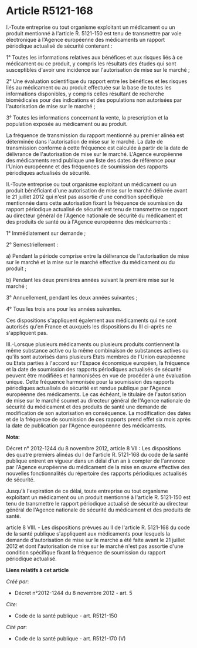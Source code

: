 # Article R5121-168

I.-Toute entreprise ou tout organisme exploitant un médicament ou un produit mentionné à l'article R. 5121-150 est tenu de
transmettre par voie électronique à l'Agence européenne des médicaments un rapport périodique actualisé de sécurité
contenant : 

1° Toutes les informations relatives aux bénéfices et aux risques liés à ce médicament ou ce produit, y compris les résultats
des études qui sont susceptibles d'avoir une incidence sur l'autorisation de mise sur le marché ; 

2° Une évaluation scientifique du rapport entre les bénéfices et les risques liés au médicament ou au produit effectuée sur
la base de toutes les informations disponibles, y compris celles résultant de recherche biomédicales pour des indications et
des populations non autorisées par l'autorisation de mise sur le marché ; 

3° Toutes les informations concernant la vente, la prescription et la population exposée au médicament ou au produit. 

La fréquence de transmission du rapport mentionné au premier alinéa est déterminée dans l'autorisation de mise sur le marché.
La date de transmission conforme à cette fréquence est calculée à partir de la date de délivrance de l'autorisation de mise
sur le marché. L'Agence européenne des médicaments rend publique une liste des dates de référence pour l'Union européenne et
des fréquences de soumission des rapports périodiques actualisés de sécurité. 

II.-Toute entreprise ou tout organisme exploitant un médicament ou un produit bénéficiant d'une autorisation de mise sur le
marché délivrée avant le 21 juillet 2012 qui n'est pas assortie d'une condition spécifique mentionnée dans cette autorisation
fixant la fréquence de soumission du rapport périodique actualisé de sécurité est tenu de transmettre ce rapport au directeur
général de l'Agence nationale de sécurité du médicament et des produits de santé ou à l'Agence européenne des médicaments : 

1° Immédiatement sur demande ; 

2° Semestriellement : 

a) Pendant la période comprise entre la délivrance de l'autorisation de mise sur le marché et la mise sur le marché effective
du médicament ou du produit ; 

b) Pendant les deux premières années suivant la première mise sur le marché ; 

3° Annuellement, pendant les deux années suivantes ; 

4° Tous les trois ans pour les années suivantes. 

Ces dispositions s'appliquent également aux médicaments qui ne sont autorisés qu'en France et auxquels les dispositions du
III ci-après ne s'appliquent pas. 

III.-Lorsque plusieurs médicaments ou plusieurs produits contiennent la même substance active ou la même combinaison de
substances actives ou qu'ils sont autorisés dans plusieurs Etats membres de l'Union européenne ou Etats parties à l'accord
sur l'Espace économique européen, la fréquence et la date de soumission des rapports périodiques actualisés de sécurité
peuvent être modifiées et harmonisées en vue de procéder à une évaluation unique. Cette fréquence harmonisée pour la
soumission des rapports périodiques actualisés de sécurité est rendue publique par l'Agence européenne des médicaments. Le
cas échéant, le titulaire de l'autorisation de mise sur le marché soumet au directeur général de l'Agence nationale de
sécurité du médicament et des produits de santé une demande de modification de son autorisation en conséquence. La
modification des dates et de la fréquence de soumission de ces rapports prend effet six mois après la date de publication par
l'Agence européenne des médicaments.

**Nota:**

Décret n° 2012-1244 du 8 novembre 2012, article 8 VII : Les dispositions des quatre premiers alinéas du I de l'article R.
5121-168 du code de la santé publique entrent en vigueur dans un délai d'un an à compter de l'annonce par l'Agence européenne
du médicament de la mise en œuvre effective des nouvelles fonctionnalités du répertoire des rapports périodiques actualisés
de sécurité.

Jusqu'à l'expiration de ce délai, toute entreprise ou tout organisme exploitant un médicament ou un produit mentionné à
l'article R. 5121-150 est tenu de transmettre le rapport périodique actualisé de sécurité au directeur général de l'Agence
nationale de sécurité du médicament et des produits de santé.

article 8 VIII. - Les dispositions prévues au II de l'article R. 5121-168 du code de la santé publique s'appliquent aux
médicaments pour lesquels la demande d'autorisation de mise sur le marché a été faite avant le 21 juillet 2012 et dont
l'autorisation de mise sur le marché n'est pas assortie d'une condition spécifique fixant la fréquence de soumission du
rapport périodique actualisé.

**Liens relatifs à cet article**

_Créé par_:

  - Décret n°2012-1244 du 8 novembre 2012 - art. 5

_Cite_:

  - Code de la santé publique - art. R5121-150

_Cité par_:

  - Code de la santé publique - art. R5121-170 (V)
